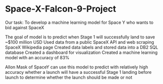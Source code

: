 # Space-X-Falcon-9-Project

Our task: To develop a machine learning model for Space Y who wants to bid against SpaceX

The goal of model is to predict when Stage 1 will successfully land to save ~$100 million USD
Used data from a public SpaceX API and web scraping SpaceX Wikipedia page
Created data labels and stored data into a DB2 SQL database
Created a dashboard for visualization
Created a machine learning model with an accuracy of 83%

Allon Mask of SpaceY can use this model to predict with relatively high accuracy whether a launch will have a successful Stage 1 landing before launch to determine whether the launch should be made or not
